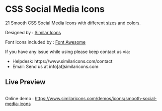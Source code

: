 <h1>CSS Social Media Icons</h1>

<p>21 Smooth CSS Social Media Icons with different sizes and colors.</p>

<p>Designed by : <a href="https://www.similaricons.com">Similar Icons</a></p>

<p>Font Icons included by : <a href="http://fontawesome.io/">Font Awesome</a></p>

<p>If you have any issue while using please keep contact us via:</p>

<ul>
<li>Helpdesk: https://www.similaricons.com/contact</li>
<li>Email: Send us at info[at]similaricons.com</li>
</ul>

<h2>Live Preview</h2>

<img src="https://www.similaricons.com/wp-content/uploads/2016/10/github-social-icons.png" alt="">

<p>Online demo : <a href="https://www.similaricons.com/demos/icons/smooth-social-media-icons">https://www.similaricons.com/demos/icons/smooth-social-media-icons</a>
